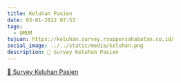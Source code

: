 ```yaml
---
title: Keluhan Pasien
date: 03-01-2022 07:53
tags:
  - UMUM
tujuan: https://keluhan.survey.rsuppersahabatan.co.id/
social_image: ../../static/media/keluhan.png
description: 🔗 Survey Keluhan Pasien
---
```

[🔗 Survey Keluhan Pasien](https://keluhan.survey.rsuppersahabatan.co.id/)